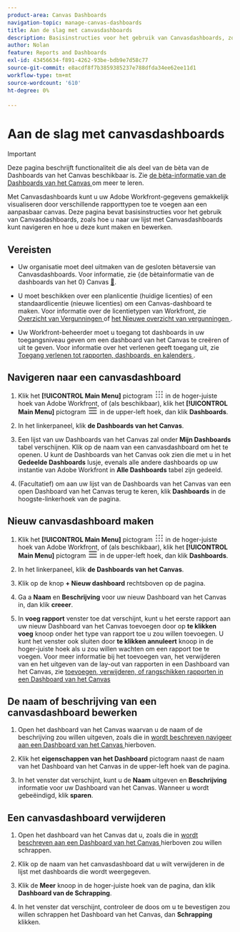 ```yaml
---
product-area: Canvas Dashboards
navigation-topic: manage-canvas-dashboards
title: Aan de slag met canvasdashboards
description: Basisinstructies voor het gebruik van Canvasdashboards, zoals hoe u naar uw lijst met Canvasdashboards kunt navigeren en hoe u deze kunt maken en bewerken.
author: Nolan
feature: Reports and Dashboards
exl-id: 43456634-f891-4262-93be-bdb9e7d58c77
source-git-commit: e8acdf8f7b3859385237e788dfda34ee62ee11d1
workflow-type: tm+mt
source-wordcount: '610'
ht-degree: 0%

---
```


# Aan de slag met canvasdashboards

>[!IMPORTANT]
>
>Deze pagina beschrijft functionaliteit die als deel van de bèta van de Dashboards van het Canvas beschikbaar is. Zie [ de bèta-informatie van de Dashboards van het Canvas ](/help/quicksilver/product-announcements/betas/canvas-dashboards-beta/canvas-dashboards-beta-information.md) om meer te leren.

Met Canvasdashboards kunt u uw Adobe Workfront-gegevens gemakkelijk visualiseren door verschillende rapporttypen toe te voegen aan een aanpasbaar canvas. Deze pagina bevat basisinstructies voor het gebruik van Canvasdashboards, zoals hoe u naar uw lijst met Canvasdashboards kunt navigeren en hoe u deze kunt maken en bewerken.

## Vereisten

* Uw organisatie moet deel uitmaken van de gesloten bètaversie van Canvasdashboards. Voor informatie, zie {de bètainformatie van de dashboards van het 0} Canvas [&#128279;](/help/quicksilver/product-announcements/betas/canvas-dashboards-beta/canvas-dashboards-beta-information.md).

* U moet beschikken over een planlicentie (huidige licenties) of een standaardlicentie (nieuwe licenties) om een Canvas-dashboard te maken. Voor informatie over de licentietypen van Workfront, zie [ Overzicht van Vergunningen ](/help/quicksilver/administration-and-setup/add-users/access-levels-and-object-permissions/wf-licenses.md) of [ het Nieuwe overzicht van vergunningen ](/help/quicksilver/administration-and-setup/add-users/how-access-levels-work/licenses-overview.md).

* Uw Workfront-beheerder moet u toegang tot dashboards in uw toegangsniveau geven om een dashboard van het Canvas te creëren of uit te geven. Voor informatie over het verlenen geeft toegang uit, zie [ Toegang verlenen tot rapporten, dashboards, en kalenders ](/help/quicksilver/administration-and-setup/add-users/configure-and-grant-access/grant-access-reports-dashboards-calendars.md).

## Navigeren naar een canvasdashboard

1. Klik het **[!UICONTROL Main Menu]** pictogram ![ Belangrijkste Menu ](/help/_includes/assets/main-menu-icon.png) in de hoger-juiste hoek van Adobe Workfront, of (als beschikbaar), klik het **[!UICONTROL Main Menu]** pictogram ![ Belangrijkste Menu ](/help/_includes/assets/main-menu-icon-left-nav.png) in de upper-left hoek, dan klik **Dashboards**.

1. In het linkerpaneel, klik **de Dashboards van het Canvas**.

1. Een lijst van uw Dashboards van het Canvas zal onder **Mijn Dashboards** tabel verschijnen. Klik op de naam van een canvasdashboard om het te openen. U kunt de Dashboards van het Canvas ook zien die met u in het **Gedeelde Dashboards** lusje, evenals alle andere dashboards op uw instantie van Adobe Workfront in **Alle Dashboards** tabel zijn gedeeld.

1. (Facultatief) om aan uw lijst van de Dashboards van het Canvas van een open Dashboard van het Canvas terug te keren, klik **Dashboards** in de hoogste-linkerhoek van de pagina.

## Nieuw canvasdashboard maken

1. Klik het **[!UICONTROL Main Menu]** pictogram ![ Belangrijkste Menu ](/help/_includes/assets/main-menu-icon.png) in de hoger-juiste hoek van Adobe Workfront, of (als beschikbaar), klik het **[!UICONTROL Main Menu]** pictogram ![ Belangrijkste Menu ](/help/_includes/assets/main-menu-icon-left-nav.png) in de upper-left hoek, dan klik **Dashboards**.

1. In het linkerpaneel, klik **de Dashboards van het Canvas**.

1. Klik op de knop **+ Nieuw dashboard** rechtsboven op de pagina.

1. Ga a **Naam** en **Beschrijving** voor uw nieuw Dashboard van het Canvas in, dan klik **creeer**.

1. In **voeg rapport** venster toe dat verschijnt, kunt u het eerste rapport aan uw nieuw Dashboard van het Canvas toevoegen door op **te klikken voeg** knoop onder het type van rapport toe u zou willen toevoegen. U kunt het venster ook sluiten door **te klikken annuleert** knoop in de hoger-juiste hoek als u zou willen wachten om een rapport toe te voegen. Voor meer informatie bij het toevoegen van, het verwijderen van en het uitgeven van de lay-out van rapporten in een Dashboard van het Canvas, zie [ toevoegen, verwijderen, of rangschikken rapporten in een Dashboard van het Canvas ](/help/quicksilver/reports-and-dashboards/canvas-dashboards/manage-canvas-dashboards/add-remove-arrange-reports.md)

## De naam of beschrijving van een canvasdashboard bewerken

1. Open het dashboard van het Canvas waarvan u de naam of de beschrijving zou willen uitgeven, zoals die in [ wordt beschreven navigeer aan een Dashboard van het Canvas ](#navigate-to-a-canvas-dashboard) hierboven.

1. Klik het **eigenschappen van het Dashboard** pictogram naast de naam van het Dashboard van het Canvas in de upper-left hoek van de pagina.

1. In het venster dat verschijnt, kunt u de **Naam** uitgeven en **Beschrijving** informatie voor uw Dashboard van het Canvas. Wanneer u wordt gebeëindigd, klik **sparen**.

## Een canvasdashboard verwijderen

1. Open het dashboard van het Canvas dat u, zoals die in [ wordt beschreven aan een Dashboard van het Canvas ](#navigate-to-a-canvas-dashboard) hierboven zou willen schrappen.

1. Klik op de naam van het canvasdashboard dat u wilt verwijderen in de lijst met dashboards die wordt weergegeven.

1. Klik de **Meer** knoop in de hoger-juiste hoek van de pagina, dan klik **Dashboard van de Schrapping**.

1. In het venster dat verschijnt, controleer de doos om u te bevestigen zou willen schrappen het Dashboard van het Canvas, dan **Schrapping** klikken.
